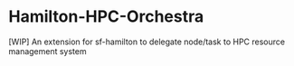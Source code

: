 # Hamilton-HPC-Orchestra
[WIP] An extension for sf-hamilton to delegate node/task to HPC resource management system
